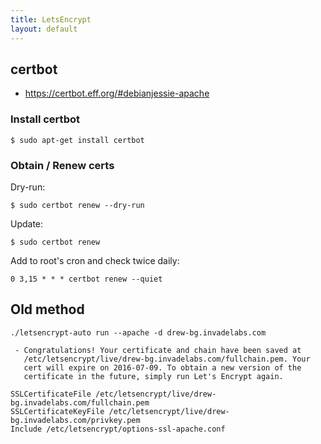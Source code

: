 ```yaml
---
title: LetsEncrypt
layout: default
---
```


certbot
-------

-   <https://certbot.eff.org/#debianjessie-apache>

### Install certbot

    $ sudo apt-get install certbot

### Obtain / Renew certs

Dry-run:

    $ sudo certbot renew --dry-run

Update:

    $ sudo certbot renew

Add to root's cron and check twice daily:

    0 3,15 * * * certbot renew --quiet 

Old method
----------

    ./letsencrypt-auto run --apache -d drew-bg.invadelabs.com

     - Congratulations! Your certificate and chain have been saved at
       /etc/letsencrypt/live/drew-bg.invadelabs.com/fullchain.pem. Your
       cert will expire on 2016-07-09. To obtain a new version of the
       certificate in the future, simply run Let's Encrypt again.

    SSLCertificateFile /etc/letsencrypt/live/drew-bg.invadelabs.com/fullchain.pem
    SSLCertificateKeyFile /etc/letsencrypt/live/drew-bg.invadelabs.com/privkey.pem
    Include /etc/letsencrypt/options-ssl-apache.conf
